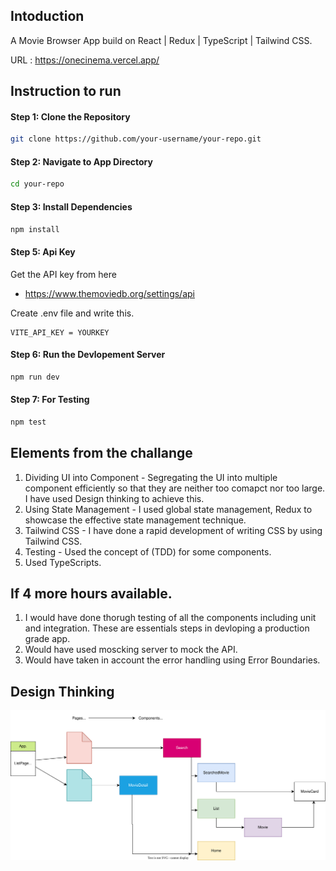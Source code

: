 ## Intoduction

A Movie Browser App build on React | Redux | TypeScript | Tailwind CSS.

URL : https://onecinema.vercel.app/

## Instruction to run

#### Step 1: Clone the Repository

```bash
git clone https://github.com/your-username/your-repo.git
```

#### Step 2: Navigate to App Directory

```bash
cd your-repo
```

#### Step 3: Install Dependencies

```bash
npm install
```

#### Step 5: Api Key

Get the API key from here

- https://www.themoviedb.org/settings/api

Create .env file and write this.

```
VITE_API_KEY = YOURKEY
```

#### Step 6: Run the Devlopement Server

```bash
npm run dev
```

#### Step 7: For Testing

```bash
npm test
```

## Elements from the challange

1. Dividing UI into Component - Segregating the UI into multiple component efficiently so that they are neither too comapct nor too large. I have used Design thinking to achieve this.
2. Using State Management - I used global state management, Redux to showcase the effective state management technique.
3. Tailwind CSS - I have done a rapid development of writing CSS by using Tailwind CSS.
4. Testing - Used the concept of (TDD) for some components.
5. Used TypeScripts.

## If 4 more hours available.

1. I would have done thorugh testing of all the components including unit and integration. These are essentials steps in devloping a production grade app.
2. Would have used moscking server to mock the API.
3. Would have taken in account the error handling using Error Boundaries.

## Design Thinking

![Component Image](./src/assets/Movie%20Browser%20Component%20Hierachy.drawio.svg)
